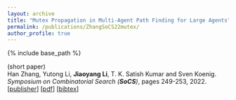 ```yaml
---
layout: archive
title: "Mutex Propagation in Multi-Agent Path Finding for Large Agents"
permalink: /publications/ZhangSoCS22mutex/
author_profile: true
---
```


{% include base_path %}

(short paper)        
Han Zhang, Yutong Li, **Jiaoyang Li**, T. K. Satish Kumar and Sven Koenig.       
<i>Symposium on Combinatorial Search (**SoCS**)</i>, pages 249-253, 2022.      
[[publisher](https://ojs.aaai.org/index.php/SOCS/article/view/21776)]
[[pdf](https://jiaoyang-li.github.io/files/2022-SoCS-mutex.pdf)]
[<a href="javascript:void(0)" onclick="(function(target, id) { if ($('#' + id).css('display') == 'block') { $('#' + id).hide('fast'); $(target).text('bibtex') } else { $('#' + id).show('fast'); $(target).text('bibtex▲') } })(this, 'bibtex-ZhangSoCS22mutex');">bibtex</a>]
<div id="bibtex-ZhangSoCS22mutex" style="display:none">
<pre>@inproceedings{ZhangSoCS22mutex,
  author    = {Han Zhang and Yutong Li and Jiaoyang Li and T. K. Satish Kumar and Sven Koenig},
  title     = {Mutex Propagation in Multi-Agent Path Finding for Large Agents},
  booktitle = {Proceedings of the Symposium on Combinatorial Search (SoCS)},
  pages     = {249--253},
  year      = {2022}
}
</pre></div> 